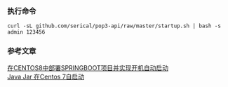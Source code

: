 ### 执行命令
```shell script
curl -sL github.com/serical/pop3-api/raw/master/startup.sh | bash -s admin 123456
```

### 参考文章
[在CENTOS8中部署SPRINGBOOT项目并实现开机自动启动](https://www.freesion.com/article/21081382120/)  
[Java Jar 在Centos 7自启动](https://www.jianshu.com/p/067575a031cf)  